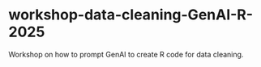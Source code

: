 # workshop-data-cleaning-GenAI-R-2025
Workshop on how to prompt GenAI to create R code for data cleaning.
